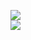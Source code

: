 [![](https://img.shields.io/badge/Made%20With-Github%20Spray-lightgrey.svg?style=for-the-badge&logo=github)](https://github.com/Annihil/github-spray#3396)  
[![](https://i.imgur.com/2DrTn0Z.gif)](https://github.com/Annihil/github-spray)